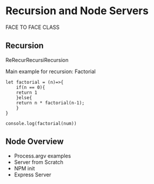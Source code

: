 # Recursion and Node Servers

FACE TO FACE CLASS

## Recursion

ReRecurRecursiRecursion

Main example for recursion: Factorial

```
let factorial = (n)=>{
    if(n == 0){
    return 1
    }else{
    return n * factorial(n-1);
    }
}

console.log(factorial(num))
```

## Node Overview

- Process.argv examples
- Server from Scratch
- NPM init
- Express Server
